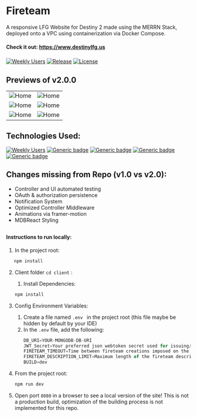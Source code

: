 # Fireteam

A responsive LFG Website for Destiny 2 made using the MERRN Stack, deployed onto a VPC using containerization via Docker Compose.
<br>
#### Check it out: https://www.destinylfg.us

###
[![Weekly Users](https://img.shields.io/badge/Weekly%20Users-500+-blue)]()
[![Release](https://img.shields.io/badge/Version-2.0.0-blue)]()
[![License](https://img.shields.io/badge/License-BSD%202--Clause-orange.svg)](https://opensource.org/licenses/BSD-2-Clause)

## Previews of v2.0.0
|        |        |
|--------|--------|
|![Home](https://github.com/vrundpat/Fireteam/blob/master/client/src/images/MainPageJumbotronGif.gif)| ![Home](https://github.com/vrundpat/Fireteam/blob/master/client/src/images/LoginPageGif.gif)|
|![Home](https://github.com/vrundpat/Fireteam/blob/master/client/src/images/RegisterPageGif.gif)|![Home](https://github.com/vrundpat/Fireteam/blob/master/client/src/images/CreateModal.png)|
|![Home](https://github.com/vrundpat/Fireteam/blob/master/client/src/images/JoinModal.png)|![Home](https://github.com/vrundpat/Fireteam/blob/master/client/src/images/MainPageScrollGif.gif)|



## Technologies Used: 
[![Weekly Users](https://img.shields.io/badge/Framework-NodeJS-blue)]()
[![Generic badge](https://img.shields.io/badge/Database-MongoDB-blue.svg)](https://shields.io/) [![Generic badge](https://img.shields.io/badge/Backend-Express-blue.svg)](https://shields.io/)
[![Generic badge](https://img.shields.io/badge/Frontend-React-blue.svg)](https://shields.io/)
[![Generic badge](https://img.shields.io/badge/State%20Persistence-Redux-blue.svg)](https://shields.io/)

## Changes missing from Repo (v1.0 vs v2.0):
 - Controller and UI automated testing
 - OAuth & authorization persistence
 - Notification System
 - Optimized Controller Middleware
 - Animations via framer-motion
 - MDBReact Styling
 
##
#### Instructions to run locally:

 1) In the project root:
 ```javascript
    npm install
 ```
    
 2) Client folder ```cd client``` : 
     1) Install Dependencies:
     ```javascript
     npm install
     ```
 
 3) Config Environment Variables:
      1) Create a file named ```.env ```  in the project root (this file maybe be hidden by default by your IDE)
      2) In the ```.env``` file, add the following:
         ```javascript
         DB_URI=YOUR-MONGODB-DB-URI
         JWT_Secret=Your preferred json webtoken secret used for issuing/verifying tokens
         FIRETEAM_TIMEOUT=Time between fireteam creations imposed on the users in milliseconds
         FIRETEAM_DESCRIPTION_LIMIT=Maximum length of the fireteam description field
         BUILD=dev
         ```
  4) From the project root:
     ```javascript
     npm run dev
     ```
  5) Open port ```8080``` in a browser to see a local version of the site! This is not a production build, optimization of the building process is not implemented for this repo.
